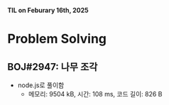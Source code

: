 **TIL on Feburary 16th, 2025**

# Problem Solving
## BOJ#2947: 나무 조각
* node.js로 풀이함
    - 메모리: 9504 kB, 시간: 108 ms, 코드 길이: 826 B
